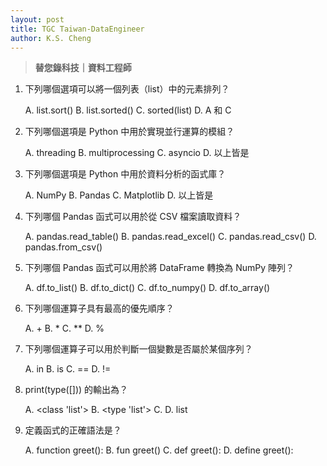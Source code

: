 ```yaml
---
layout: post
title: TGC Taiwan-DataEngineer
author: K.S. Cheng
---
```


> **替您錄科技｜資料工程師**

1. 下列哪個選項可以將一個列表（list）中的元素排列？

   A. list.sort()
   B. list.sorted()
   C. sorted(list)
   D. A 和 C


2. 下列哪個選項是 Python 中用於實現並行運算的模組？

   A. threading
   B. multiprocessing
   C. asyncio
   D. 以上皆是

3. 下列哪個選項是 Python 中用於資料分析的函式庫？

   A. NumPy
   B. Pandas
   C. Matplotlib
   D. 以上皆是

4. 下列哪個 Pandas 函式可以用於從 CSV 檔案讀取資料？

   A. pandas.read_table()
   B. pandas.read_excel()
   C. pandas.read_csv()
   D. pandas.from_csv()

5. 下列哪個 Pandas 函式可以用於將 DataFrame 轉換為 NumPy 陣列？

   A. df.to_list()
   B. df.to_dict()
   C. df.to_numpy()
   D. df.to_array()

6. 下列哪個運算子具有最高的優先順序？

   A. +
   B. *
   C. **
   D. %

7. 下列哪個運算子可以用於判斷一個變數是否屬於某個序列？

   A. in
   B. is
   C. ==
   D. !=

8. print(type([])) 的輸出為？

   A. <class 'list'>
   B. <type 'list'>
   C. <list>
   D. list

9. 定義函式的正確語法是？

   A. function greet():
   B. fun greet()
   C. def greet():
   D. define greet():


